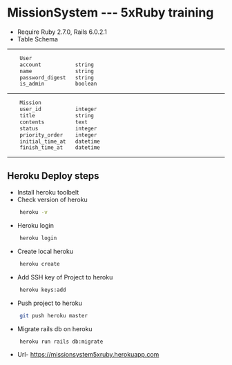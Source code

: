 # MissionSystem --- 5xRuby training

* Require Ruby 2.7.0, Rails 6.0.2.1
* Table Schema

----

```bash
    User
    account           string
    name              string
    password_digest   string
    is_admin          boolean
```

----

```bash
    Mission
    user_id           integer
    title             string
    contents          text
    status            integer
    priority_order    integer
    initial_time_at   datetime
    finish_time_at    datetime
```

----

## Heroku Deploy steps

* Install heroku toolbelt
* Check version of heroku

```bash
    heroku -v
```

* Heroku login

```bash
    heroku login
```

* Create local heroku

```bash
    heroku create
```

* Add SSH key of Project to heroku

```bash
    heroku keys:add
```

* Push project to heroku

```bash
    git push heroku master
```

* Migrate rails db on heroku

```bash
    heroku run rails db:migrate
```

* Url- <https://missionsystem5xruby.herokuapp.com>
